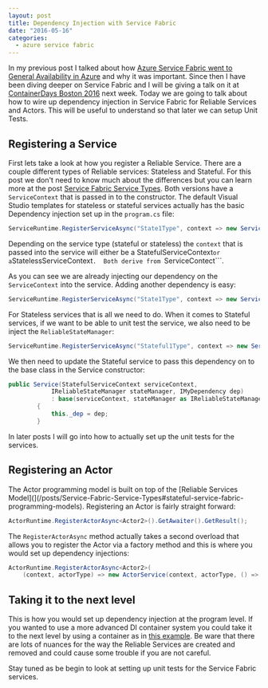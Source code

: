 ```yaml
---
layout: post
title: Dependency Injection with Service Fabric
date: "2016-05-16"
categories:
  - azure service fabric
---
```


In my previous post I talked about how [Azure Service Fabric went to General Availability in Azure](/posts/Thoughts-on-Microsoft-Build-2016/) and why it was important.  Since then I have been diving deeper on Service Fabric and I will be giving a talk on it at [ContainerDays Boston 2016](http://dynamicinfradays.org/events/2016-boston/) next week.  Today we are going to talk about how to wire up dependency injection in Service Fabric for Reliable Services and Actors. This will be useful to understand so that later we can setup Unit Tests.

## Registering a Service 
First lets take a look at how you register a Reliable Service.  There are a couple different types of Reliable services: Stateless and Stateful.  For this post we don't need to know much about the differences but you can learn more at the post [Service Fabric Service Types](/posts/Service-Fabric-Service-Types/).   Both versions have a ```ServiceContext``` that is passed in to the constructor.  The default Visual Studio templates for stateless or stateful services actually has the basic Dependency injection set up in the ```program.cs``` file:

```csharp
ServiceRuntime.RegisterServiceAsync("State1Type", context => new Service(context)).GetAwaiter().GetResult();
```

Depending on the service type (stateful or stateless) the ```context``` that is passed into the service will either be a StatefulServiceContext``` or a ```StatelessServiceContext```.  Both derive from ```ServiceContect```.

As you can see we are already injecting our dependency on the ```ServiceContext``` into the service. Adding another dependency is easy:

```csharp
ServiceRuntime.RegisterServiceAsync("State1Type", context => new Service(context, new MyNewDependency())).GetAwaiter().GetResult();
```

For Stateless services that is all we need to do.  When it comes to Stateful services, if we want to be able to unit test the service, we also need to be inject the ```ReliableStateManager```:

```csharp
ServiceRuntime.RegisterServiceAsync("Stateful1Type", context => new Service(context, new ReliableStateManager(context), new MyNewDependency())).GetAwaiter().GetResult();
```

We then need to update the Stateful service to pass this dependency on to the base class in the Service constructor:

```csharp
public Service(StatefulServiceContext serviceContext,
            IReliableStateManager stateManager, IMyDependency dep)
            : base(serviceContext, stateManager as IReliableStateManagerReplica)
        {
            this._dep = dep;
        }
```

In later posts I will go into how to actually set up the unit tests for the services.  

## Registering an Actor
The Actor programming model is built on top of the [Reliable Services Model](](/posts/Service-Fabric-Service-Types#stateful-service-fabric-programming-models).  Registering an Actor is fairly straight forward:

```csharp
ActorRuntime.RegisterActorAsync<Actor2>().GetAwaiter().GetResult();
```

The ```RegisterActorAsync``` method actually takes a second overload that allows you to register the Actor via a factory method and this is where you would set up dependency injections:

```csharp
ActorRuntime.RegisterActorAsync<Actor2>(
    (context, actorType) => new ActorService(context, actorType, () => new Actor2(new MyDependency()))).GetAwaiter().GetResult();
```

## Taking it to the next level
This is how you would set up dependency injection at the program level.  If you wanted to use a more advanced DI container system you could take it to the next level by using a container as in [this example](http://stackoverflow.com/a/35900027/697126).  Be ware that there are lots of nuances for the way the Reliable Services are created and removed and could cause some trouble if you are not careful.  

Stay tuned as be begin to look at setting up unit tests for the Service Fabric services.  